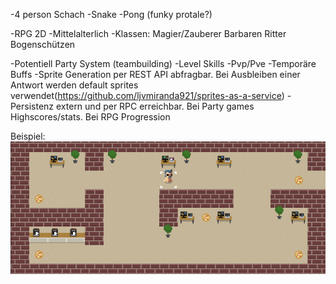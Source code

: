 -4 person Schach
-Snake
-Pong (funky protale?)


-RPG 2D 
-Mittelalterlich
-Klassen:
	Magier/Zauberer
	Barbaren
	Ritter
	Bogenschützen
	
-Potentiell Party System (teambuilding)
-Level Skills 
-Pvp/Pve
-Temporäre Buffs
-Sprite Generation per REST API abfragbar. 
Bei Ausbleiben einer Antwort werden default sprites verwendet(https://github.com/ljvmiranda921/sprites-as-a-service)
-Persistenz extern und per RPC erreichbar. Bei Party games Highscores/stats. Bei RPG Progression

Beispiel:
![Alt text](image.png)
